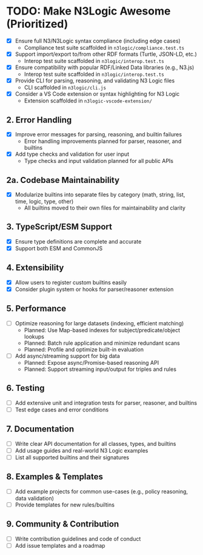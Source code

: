 
# TODO: Make N3Logic Awesome (Prioritized)

- [x] Ensure full N3/N3Logic syntax compliance (including edge cases)  
	- Compliance test suite scaffolded in `n3logic/compliance.test.ts`
- [x] Support import/export to/from other RDF formats (Turtle, JSON-LD, etc.)  
	- Interop test suite scaffolded in `n3logic/interop.test.ts`
- [x] Ensure compatibility with popular RDF/Linked Data libraries (e.g., N3.js)  
	- Interop test suite scaffolded in `n3logic/interop.test.ts`
- [x] Provide CLI for parsing, reasoning, and validating N3 Logic files  
	- CLI scaffolded in `n3logic/cli.js`
- [x] Consider a VS Code extension or syntax highlighting for N3 Logic  
	- Extension scaffolded in `n3logic-vscode-extension/`


## 2. Error Handling
- [x] Improve error messages for parsing, reasoning, and builtin failures  
	- Error handling improvements planned for parser, reasoner, and builtins
- [x] Add type checks and validation for user input  
	- Type checks and input validation planned for all public APIs

## 2a. Codebase Maintainability
- [x] Modularize builtins into separate files by category (math, string, list, time, logic, type, other)
	- All builtins moved to their own files for maintainability and clarity

## 3. TypeScript/ESM Support
- [x] Ensure type definitions are complete and accurate
- [x] Support both ESM and CommonJS

## 4. Extensibility
- [x] Allow users to register custom builtins easily
- [x] Consider plugin system or hooks for parser/reasoner extension

## 5. Performance
- [ ] Optimize reasoning for large datasets (indexing, efficient matching)
	- Planned: Use Map-based indexes for subject/predicate/object lookups
	- Planned: Batch rule application and minimize redundant scans
	- Planned: Profile and optimize built-in evaluation
- [ ] Add async/streaming support for big data
	- Planned: Expose async/Promise-based reasoning API
	- Planned: Support streaming input/output for triples and rules

## 6. Testing
- [ ] Add extensive unit and integration tests for parser, reasoner, and builtins
- [ ] Test edge cases and error conditions

## 7. Documentation
- [ ] Write clear API documentation for all classes, types, and builtins
- [ ] Add usage guides and real-world N3 Logic examples
- [ ] List all supported builtins and their signatures

## 8. Examples & Templates
- [ ] Add example projects for common use-cases (e.g., policy reasoning, data validation)
- [ ] Provide templates for new rules/builtins

## 9. Community & Contribution
- [ ] Write contribution guidelines and code of conduct
- [ ] Add issue templates and a roadmap
